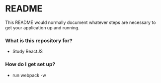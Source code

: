 # README #

This README would normally document whatever steps are necessary to get your application up and running.

### What is this repository for? ###

* Study ReactJS

### How do I get set up? ###

* run webpack -w